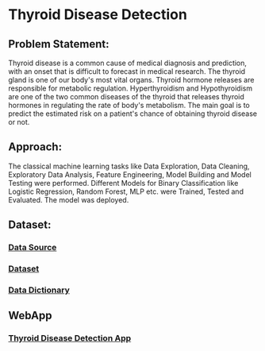 # Thyroid Disease Detection

## Problem Statement:
Thyroid disease is a common cause of medical diagnosis and prediction, with an onset that is difficult to forecast in medical research. The thyroid gland is one of our body's most vital organs. Thyroid hormone releases are responsible for metabolic regulation. Hyperthyroidism and Hypothyroidism are one of the two common diseases of the thyroid that releases thyroid hormones in regulating the rate of body's metabolism. The main goal is to predict the estimated risk on a patient's chance of obtaining thyroid disease or not.

## Approach:
The classical machine learning tasks like Data Exploration, Data Cleaning, Exploratory Data Analysis, Feature Engineering, Model Building and Model Testing were performed. Different Models for Binary Classification like Logistic Regression, Random Forest, MLP etc. were Trained, Tested and Evaluated. The model was deployed.

## Dataset:
### [Data Source](https://archive.ics.uci.edu/ml/datasets/thyroid+disease)
### [Dataset](input/thyroid0387.data)
### [Data Dictionary](/thyroid0387.names)

## WebApp
### [Thyroid Disease Detection App](https://thyroid-disease-detection-ml.herokuapp.com/)
